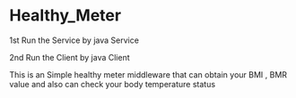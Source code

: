 # Healthy_Meter

1st Run the Service by java Service

2nd Run the Client by java Client

This is an Simple healthy meter middleware that can obtain your BMI , BMR value and also can check your body temperature status
